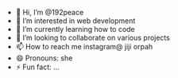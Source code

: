 - 👋 Hi, I’m @192peace
- 👀 I’m interested in web development
- 🌱 I’m currently learning how to code
- 💞️ I’m looking to collaborate on various projects
- 📫 How to reach me instagram@ jiji orpah
- 😄 Pronouns: she
- ⚡ Fun fact: ...

<!---
192peace/192peace is a ✨ special ✨ repository because its `README.md` (this file) appears on your GitHub profile.
You can click the Preview link to take a look at your changes.
--->

